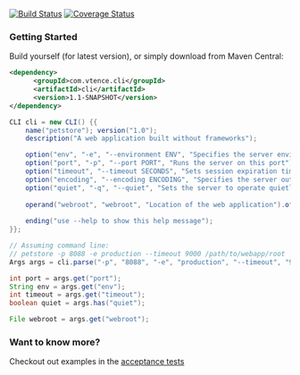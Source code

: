 [![Build Status](https://travis-ci.org/testinfected/cli.png?branch=master)](https://travis-ci.org/testinfected/cli)
[![Coverage Status](https://coveralls.io/repos/testinfected/cli/badge.png)](https://coveralls.io/r/testinfected/cli)

### Getting Started
Build yourself (for latest version), or simply download from Maven Central:

```xml
<dependency>
      <groupId>com.vtence.cli</groupId>
      <artifactId>cli</artifactId>
      <version>1.1-SNAPSHOT</version>
</dependency>
```

```java
CLI cli = new CLI() {{
    name("petstore"); version("1.0");
    description("A web application built without frameworks");

    option("env", "-e", "--environment ENV", "Specifies the server environment").defaultingTo("development");
    option("port", "-p", "--port PORT", "Runs the server on this port").asType(int.class).defaultingTo(8080);
    option("timeout", "--timeout SECONDS", "Sets session expiration time").asType(int.class).defaultingTo(4500);
    option("encoding", "--encoding ENCODING", "Specifies the server output encoding").defaultingTo("UTF-8");
    option("quiet", "-q", "--quiet", "Sets the server to operate quietly").defaultingTo(false);
    
    operand("webroot", "webroot", "Location of the web application").ofType(File.class);
    
    ending("use --help to show this help message");
}};

// Assuming command line:
// petstore -p 8088 -e production --timeout 9000 /path/to/webapp/root 
Args args = cli.parse("-p", "8088", "-e", "production", "--timeout", "9000", "/path/to/webapp/root")

int port = args.get("port");
String env = args.get("env");
int timeout = args.get("timeout");
boolean quiet = args.has("quiet");

File webroot = args.get("webroot");
```

### Want to know more?

Checkout out examples in the [acceptance tests](https://github.com/testinfected/cli/blob/master/src/test/java/com/vtence/cli/CLIUsageTest.java)
